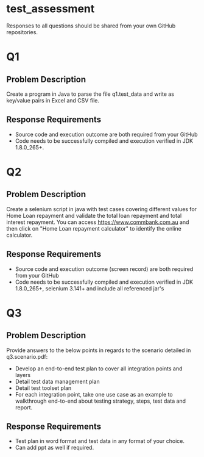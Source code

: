 # test_assessment
Responses to all questions should be shared from your own GitHub repositories.

# Q1
## Problem Description
Create a program in Java to parse the file q1.test_data and write as key/value pairs in Excel and CSV file.

## Response Requirements
- Source code and execution outcome are both required from your GitHub
- Code needs to be successfully compiled and execution verified in JDK 1.8.0_265+.

# Q2
## Problem Description
Create a selenium script in java with test cases covering different values for Home Loan repayment and validate the total loan repayment and total interest repayment. You can access https://www.commbank.com.au and then click on "Home Loan repayment calculator" to identify the online calculator.

## Response Requirements
- Source code and execution outcome (screen record) are both required from your GitHub
- Code needs to be successfully compiled and execution verified in JDK 1.8.0_265+, selenium 3.141+ and include all referenced jar's

# Q3
## Problem Description
Provide answers to the below points in regards to the scenario detailed in q3.scenario.pdf:
- Develop an end-to-end test plan to cover all integration points and layers
- Detail test data management plan
- Detail test toolset plan
- For each integration point, take one use case as an example to walkthrough end-to-end about testing strategy, steps, test data and report.

## Response Requirements
- Test plan in word format and test data in any format of your choice.
- Can add ppt as well if required.
